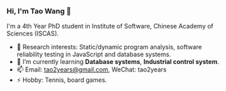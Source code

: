 ### Hi, I'm Tao Wang 👋
I'm a 4th Year PhD student in Institute of Software, Chinese Academy of Sciences (ISCAS). 

- 🔭 Research interests: Static/dynamic program analysis, software reliability testing in JavaScript and database systems. 
- 🌱 I’m currently learning **Database systems**, **Industrial control system**.
- 📫 Email: tao2years@gmail.com, WeChat: tao2years
- ⚡ Hobby: Tennis, board games.
